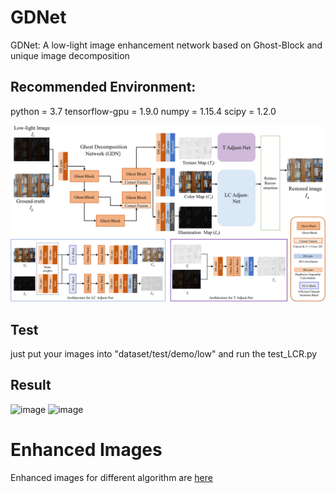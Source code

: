 # GDNet
GDNet: A low-light image enhancement network based on Ghost-Block and unique image decomposition

## Recommended Environment:
 python = 3.7
 tensorflow-gpu = 1.9.0
 numpy = 1.15.4
 scipy = 1.2.0
 
![image](./__pycache__/Fig2.png)

## Test
just put your images into "dataset/test/demo/low" and run the test_LCR.py

## Result
![image](./__pycache__/Fig6.png)
![image](./__pycache__/Fig7.png)

# Enhanced Images
Enhanced images for different algorithm are [here]()
